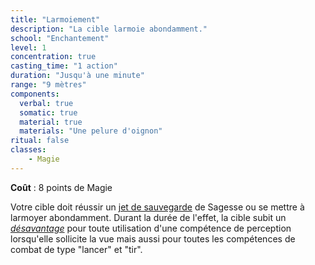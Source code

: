```yaml
---
title: "Larmoiement"
description: "La cible larmoie abondamment."
school: "Enchantement"
level: 1
concentration: true
casting_time: "1 action"
duration: "Jusqu'à une minute"
range: "9 mètres"
components:
  verbal: true
  somatic: true
  material: true
  materials: "Une pelure d'oignon"
ritual: false
classes:
    - Magie  
---
```

**Coût** : 8 points de Magie  

Votre cible doit réussir un [jet de sauvegarde](/utiliser-les-caracteristiques/#jets-de-sauvegarde) de Sagesse ou se mettre à larmoyer abondamment.
Durant la durée de l'effet, la cible subit un [_désavantage_](/utiliser-les-caracteristiques/#avantage-et-desavantage) pour toute utilisation d'une compétence de perception lorsqu'elle sollicite la vue mais aussi pour toutes les compétences de combat de type "lancer" et "tir".  
